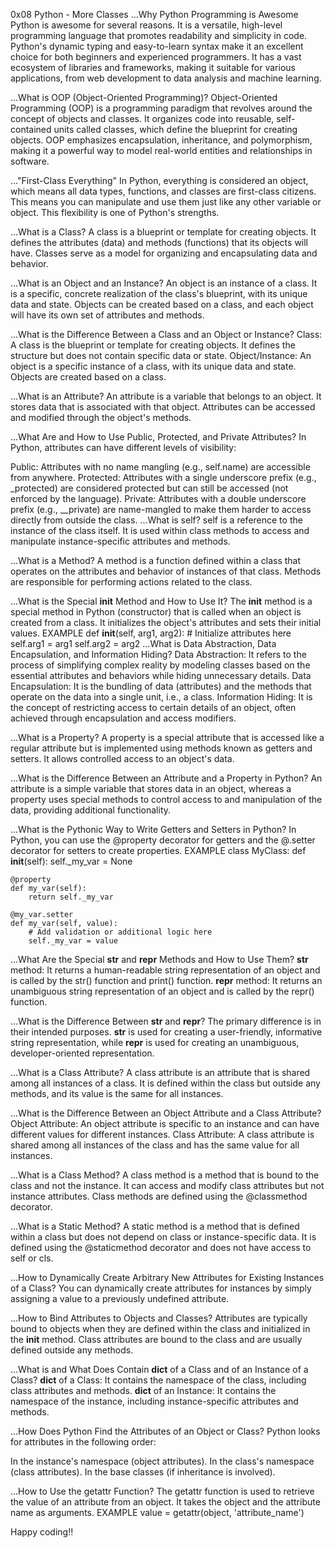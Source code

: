0x08 Python - More Classes
...Why Python Programming is Awesome
Python is awesome for several reasons. It is a versatile, high-level programming language that promotes readability and simplicity in code. Python's dynamic typing and easy-to-learn syntax make it an excellent choice for both beginners and experienced programmers. It has a vast ecosystem of libraries and frameworks, making it suitable for various applications, from web development to data analysis and machine learning.

...What is OOP (Object-Oriented Programming)?
Object-Oriented Programming (OOP) is a programming paradigm that revolves around the concept of objects and classes. It organizes code into reusable, self-contained units called classes, which define the blueprint for creating objects. OOP emphasizes encapsulation, inheritance, and polymorphism, making it a powerful way to model real-world entities and relationships in software.

..."First-Class Everything"
In Python, everything is considered an object, which means all data types, functions, and classes are first-class citizens. This means you can manipulate and use them just like any other variable or object. This flexibility is one of Python's strengths.

...What is a Class?
A class is a blueprint or template for creating objects. It defines the attributes (data) and methods (functions) that its objects will have. Classes serve as a model for organizing and encapsulating data and behavior.

...What is an Object and an Instance?
An object is an instance of a class. It is a specific, concrete realization of the class's blueprint, with its unique data and state. Objects can be created based on a class, and each object will have its own set of attributes and methods.

...What is the Difference Between a Class and an Object or Instance?
Class: A class is the blueprint or template for creating objects. It defines the structure but does not contain specific data or state.
Object/Instance: An object is a specific instance of a class, with its unique data and state. Objects are created based on a class.

...What is an Attribute?
An attribute is a variable that belongs to an object. It stores data that is associated with that object. Attributes can be accessed and modified through the object's methods.

...What Are and How to Use Public, Protected, and Private Attributes?
In Python, attributes can have different levels of visibility:

Public: Attributes with no name mangling (e.g., self.name) are accessible from anywhere.
Protected: Attributes with a single underscore prefix (e.g., _protected) are considered protected but can still be accessed (not enforced by the language).
Private: Attributes with a double underscore prefix (e.g., __private) are name-mangled to make them harder to access directly from outside the class.
...What is self?
self is a reference to the instance of the class itself. It is used within class methods to access and manipulate instance-specific attributes and methods.

...What is a Method?
A method is a function defined within a class that operates on the attributes and behavior of instances of that class. Methods are responsible for performing actions related to the class.

...What is the Special __init__ Method and How to Use It?
The __init__ method is a special method in Python (constructor) that is called when an object is created from a class. It initializes the object's attributes and sets their initial values.
EXAMPLE
def __init__(self, arg1, arg2):
    # Initialize attributes here
    self.arg1 = arg1
    self.arg2 = arg2
...What is Data Abstraction, Data Encapsulation, and Information Hiding?
Data Abstraction: It refers to the process of simplifying complex reality by modeling classes based on the essential attributes and behaviors while hiding unnecessary details.
Data Encapsulation: It is the bundling of data (attributes) and the methods that operate on the data into a single unit, i.e., a class.
Information Hiding: It is the concept of restricting access to certain details of an object, often achieved through encapsulation and access modifiers.

...What is a Property?
A property is a special attribute that is accessed like a regular attribute but is implemented using methods known as getters and setters. It allows controlled access to an object's data.

...What is the Difference Between an Attribute and a Property in Python?
An attribute is a simple variable that stores data in an object, whereas a property uses special methods to control access to and manipulation of the data, providing additional functionality.

...What is the Pythonic Way to Write Getters and Setters in Python?
In Python, you can use the @property decorator for getters and the @<attribute>.setter decorator for setters to create properties.
EXAMPLE
class MyClass:
    def __init__(self):
        self._my_var = None
    
    @property
    def my_var(self):
        return self._my_var
    
    @my_var.setter
    def my_var(self, value):
        # Add validation or additional logic here
        self._my_var = value


...What Are the Special __str__ and __repr__ Methods and How to Use Them?
__str__ method: It returns a human-readable string representation of an object and is called by the str() function and print() function.
__repr__ method: It returns an unambiguous string representation of an object and is called by the repr() function.

...What is the Difference Between __str__ and __repr__?
The primary difference is in their intended purposes. __str__ is used for creating a user-friendly, informative string representation, while __repr__ is used for creating an unambiguous, developer-oriented representation.

...What is a Class Attribute?
A class attribute is an attribute that is shared among all instances of a class. It is defined within the class but outside any methods, and its value is the same for all instances.

...What is the Difference Between an Object Attribute and a Class Attribute?
Object Attribute: An object attribute is specific to an instance and can have different values for different instances.
Class Attribute: A class attribute is shared among all instances of the class and has the same value for all instances.

...What is a Class Method?
A class method is a method that is bound to the class and not the instance. It can access and modify class attributes but not instance attributes. Class methods are defined using the @classmethod decorator.

...What is a Static Method?
A static method is a method that is defined within a class but does not depend on class or instance-specific data. It is defined using the @staticmethod decorator and does not have access to self or cls.

...How to Dynamically Create Arbitrary New Attributes for Existing Instances of a Class?
You can dynamically create attributes for instances by simply assigning a value to a previously undefined attribute.

...How to Bind Attributes to Objects and Classes?
Attributes are typically bound to objects when they are defined within the class and initialized in the __init__ method. Class attributes are bound to the class and are usually defined outside any methods.

...What is and What Does Contain __dict__ of a Class and of an Instance of a Class?
__dict__ of a Class: It contains the namespace of the class, including class attributes and methods.
__dict__ of an Instance: It contains the namespace of the instance, including instance-specific attributes and methods.

...How Does Python Find the Attributes of an Object or Class?
Python looks for attributes in the following order:

In the instance's namespace (object attributes).
In the class's namespace (class attributes).
In the base classes (if inheritance is involved).

...How to Use the getattr Function?
The getattr function is used to retrieve the value of an attribute from an object. It takes the object and the attribute name as arguments.
EXAMPLE
value = getattr(object, 'attribute_name')

Happy coding!!
